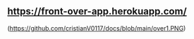 ## https://front-over-app.herokuapp.com/
(https://github.com/cristianV0117/docs/blob/main/over1.PNG)
